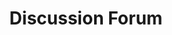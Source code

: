 ---
title: "Discussion Forum"
linkTitle: "Discussion Forum"
weight: 2
type: redirect
redirect_url: https://github.com/orgs/NeuroDesk/discussions
aliases:
- /docs/support/discussion-forum
description: >
  Discussion Forum on [Github](https://github.com/orgs/NeuroDesk/discussions).
---